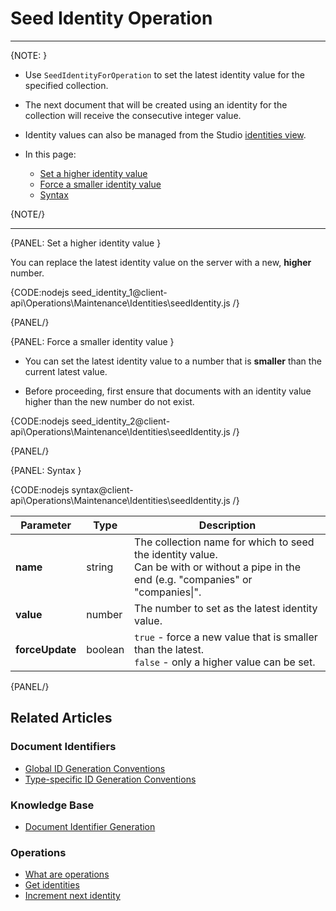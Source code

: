 # Seed Identity Operation

---

{NOTE: }

* Use `SeedIdentityForOperation` to set the latest identity value for the specified collection.
  
* The next document that will be created using an identity for the collection will receive the consecutive integer value.

* Identity values can also be managed from the Studio [identities view](../../../../studio/database/documents/identities-view).

* In this page:
  * [Set a higher identity value](../../../../client-api/operations/maintenance/identities/seed-identity#set-a-higher-identity-valure)
  * [Force a smaller identity value](../../../../client-api/operations/maintenance/identities/seed-identity#force-a-smaller-identity-value)
  * [Syntax](../../../../client-api/operations/maintenance/identities/seed-identity#syntax)

{NOTE/}

---

{PANEL: Set a higher identity value }

You can replace the latest identity value on the server with a new, __higher__ number. 

{CODE:nodejs seed_identity_1@client-api\Operations\Maintenance\Identities\seedIdentity.js /}

{PANEL/}

{PANEL: Force a smaller identity value }

* You can set the latest identity value to a number that is __smaller__ than the current latest value.

* Before proceeding, first ensure that documents with an identity value higher than the new number do not exist.

{CODE:nodejs seed_identity_2@client-api\Operations\Maintenance\Identities\seedIdentity.js /}

{PANEL/}

{PANEL: Syntax }

{CODE:nodejs syntax@client-api\Operations\Maintenance\Identities\seedIdentity.js /}

| Parameter       | Type    | Description                                                                                                                               |
|-----------------|---------|-------------------------------------------------------------------------------------------------------------------------------------------|
| __name__        | string  | The collection name for which to seed the identity value.<br>Can be with or without a pipe in the end (e.g. "companies" or "companies\|". |
| __value__       | number  | The number to set as the latest identity value.                                                                                           |
| __forceUpdate__ | boolean | `true` - force a new value that is smaller than the latest.<br>`false` - only a higher value can be set.                                  |

{PANEL/}

## Related Articles

### Document Identifiers

- [Global ID Generation Conventions](../../../../client-api/configuration/identifier-generation/global)
- [Type-specific ID Generation Conventions](../../../../client-api/configuration/identifier-generation/type-specific)

### Knowledge Base

- [Document Identifier Generation](../../../../server/kb/document-identifier-generation)

### Operations

- [What are operations](../../../../client-api/operations/what-are-operations)
- [Get identities](../../../../client-api/operations/maintenance/identities/get-identities)
- [Increment next identity](../../../../client-api/operations/maintenance/identities/increment-next-identity)

